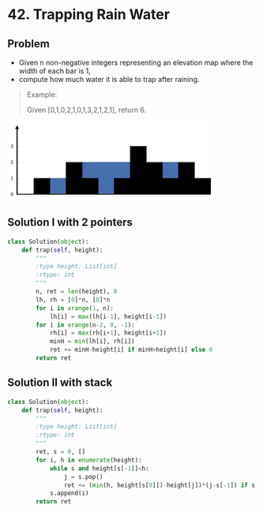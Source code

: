 # 42. Trapping Rain Water

## Problem
- Given n non-negative integers representing an elevation map where the width of each bar is 1,
- compute how much water it is able to trap after raining.

> Example:
> 
> Given [0,1,0,2,1,0,1,3,2,1,2,1], return 6.

![pic](pic.png)

## Solution I with 2 pointers
```python
class Solution(object):
    def trap(self, height):
        """
        :type height: List[int]
        :rtype: int
        """
        n, ret = len(height), 0
        lh, rh = [0]*n, [0]*n
        for i in xrange(1, n):
            lh[i] = max(lh[i-1], height[i-1])
        for i in xrange(n-2, 0, -1):
            rh[i] = max(rh[i+1], height[i+1])
            minH = min(lh[i], rh[i])
            ret += minH-height[i] if minH>height[i] else 0
        return ret
```

## Solution II with stack
```python
class Solution(object):
    def trap(self, height):
        """
        :type height: List[int]
        :rtype: int
        """
        ret, s = 0, []
        for i, h in enumerate(height):
            while s and height[s[-1]]<h:
                j = s.pop()
                ret += (min(h, height[s[0]])-height[j])*(j-s[-1]) if s else 0
            s.append(i)
        return ret
```

